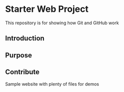 # Starter Web Project

This repository is for showing how Git and GitHub work

## Introduction

## Purpose

## Contribute

Sample website with plenty of files for demos